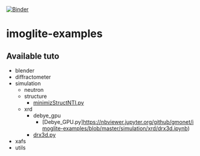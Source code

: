 [![Binder](https://mybinder.org/badge_logo.svg)](https://mybinder.org/v2/gh/gmonet/imoglite-examples/master?filepath=index.ipynb)

# imoglite-examples

## Available tuto
- blender
- diffractometer
- simulation
    - neutron
    - structure
        - [minimizStructNTI.py](https://nbviewer.jupyter.org/github/gmonet/imoglite-examples/blob/master/simulation/structure/minimizStructNTI.ipynb)
    - xrd
        - debye_gpu
            - [Debye_GPU.py]https://nbviewer.jupyter.org/github/gmonet/imoglite-examples/blob/master/simulation/xrd/drx3d.ipynb)
        - [drx3d.py](https://nbviewer.jupyter.org/github/gmonet/imoglite-examples/blob/master/simulation/xrd/debye_gpu/Debye_GPU.ipynb)
- xafs
- utils